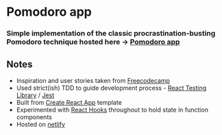 # Pomodoro app
### Simple implementation of the classic procrastination-busting Pomodoro technique hosted here -> [Pomodoro app](https://dv88-pomodoro.netlify.com/)
## Notes
* Inspiration and user stories taken from [Freecodecamp](https://learn.freecodecamp.org/front-end-libraries/front-end-libraries-projects/build-a-pomodoro-clock)
* Used strict(ish) TDD to guide development process - [React Testing Library](https://github.com/testing-library/react-testing-library) / [Jest](https://jestjs.io/)
* Built from [Create React App](https://github.com/facebookincubator/create-react-app) template
* Experimented with [React Hooks](https://reactjs.org/docs/hooks-intro.html) throughout to hold state in function components
* Hosted on [netlify](https://www.netlify.com/)

